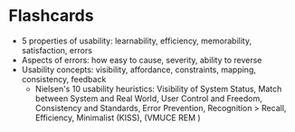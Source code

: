 # Flashcards 

- 5 properties of usability: learnability, efficiency, memorability, satisfaction, errors 
- Aspects of errors: how easy to cause, severity, ability to reverse 
- Usability concepts: visibility, affordance, constraints, mapping, consistency, feedback 
	- Nielsen's 10 usability heuristics: Visibility of System Status, Match between System and Real World, User Control and Freedom, Consistency and Standards, Error Prevention, Recognition > Recall, Efficiency, Minimalist (KISS), (VMUCE REM )
